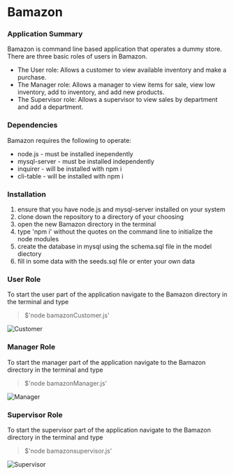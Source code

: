 # Bamazon

### Application Summary
Bamazon is command line based application that operates a dummy store. 
There are three basic roles of users in Bamazon. 

* The User role: Allows a customer to view available inventory and make a purchase.
* The Manager role: Allows a manager to view items for sale, view low inventory, add to inventory, and add new products.
* The Supervisor role: Allows a supervisor to view sales by department and add a department.



### Dependencies
Bamazon requires the following to operate:
* node.js - must be installed inependently
* mysql-server - must be installed independently
* inquirer - will be installed with npm i
* cli-table - will be installed with npm i

### Installation
1. ensure that you have node.js and mysql-server installed on your system
2. clone down the repository to a directory of your choosing
3. open the new Bamazon directory in the terminal 
4. type 'npm i' without the quotes on the command line to initialize the node modules
5. create the database in mysql using the schema.sql file in the model diectory
6. fill in some data with the seeds.sql file or enter your own data
  
### User Role

To start the user part of the application navigate to the Bamazon directory in the terminal and type 
>$'node bamazonCustomer.js'

![Customer](https://github.com/Mark-Mikelonis/Bamazon/tree/master/images/customer.gif)

### Manager Role

To start the manager part of the application navigate to the Bamazon directory in the terminal and type 
>$'node bamazonManager.js'


![Manager](https://github.com/Mark-Mikelonis/Bamazon/tree/master/images/manager.gif)

### Supervisor Role

To start the supervisor part of the application navigate to the Bamazon directory in the terminal and type 
>$'node bamazonsupervisor.js'


![Supervisor](https://github.com/Mark-Mikelonis/Bamazon/tree/master/images/supervisor.gif)
